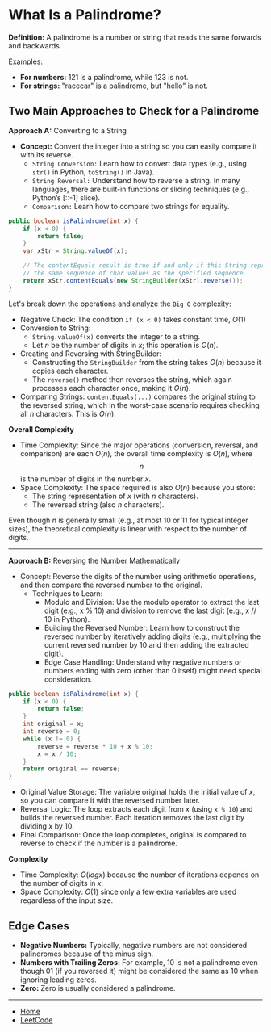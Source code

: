# What Is a Palindrome?

**Definition:** A palindrome is a number or string that reads the same forwards and backwards.

Examples:
- **For numbers:** 121 is a palindrome, while 123 is not.
- **For strings:** "racecar" is a palindrome, but "hello" is not.

## Two Main Approaches to Check for a Palindrome

**Approach A:** Converting to a String

- **Concept:** Convert the integer into a string so you can easily compare it with its reverse.
    - `String Conversion:` Learn how to convert data types (e.g., using `str()` in Python, `toString()` in Java).
    - `String Reversal:` Understand how to reverse a string. In many languages, there are built-in functions or 
        slicing techniques (e.g., Python’s [::-1] slice).
    - `Comparison:` Learn how to compare two strings for equality.

```java
public boolean isPalindrome(int x) {
    if (x < 0) {
        return false;
    }
    var xStr = String.valueOf(x);

    // The contentEquals result is true if and only if this String represents 
    // the same sequence of char values as the specified sequence.
    return xStr.contentEquals(new StringBuilder(xStr).reverse());
}
```    

Let's break down the operations and analyze the `Big O` complexity:
- Negative Check: The condition `if (x < 0)` takes constant time, $O(1)$
- Conversion to String:
    - `String.valueOf(x)` converts the integer to a string.
    - Let $n$ be the number of digits in $x$; this operation is $O(n)$.
- Creating and Reversing with StringBuilder:
    - Constructing the `StringBuilder` from the string takes $O(n)$ because it copies each character.    
    - The `reverse()` method then reverses the string, which again processes each character once, making it $O(n)$.
- Comparing Strings: `contentEquals(...)` compares the original string to the reversed string, which in the worst-case scenario 
    requires checking all $n$ characters. This is $O(n)$.

**Overall Complexity**
- Time Complexity: Since the major operations (conversion, reversal, and comparison) are each $O(n)$, 
    the overall time complexity is $O(n)$, where $$n$$ is the number of digits in the number $x$.
- Space Complexity: The space required is also $O(n)$ because you store: 
    - The string representation of $x$ (with $n$ characters).
    - The reversed string (also $n$ characters).

Even though $n$ is generally small (e.g., at most 10 or 11 for typical integer sizes), 
the theoretical complexity is linear with respect to the number of digits.

---

**Approach B:** Reversing the Number Mathematically
- Concept: Reverse the digits of the number using arithmetic operations, and then compare the reversed number to the original.
    - Techniques to Learn:
        - Modulo and Division: Use the modulo operator to extract the last digit (e.g., x % 10) and 
            division to remove the last digit (e.g., x // 10 in Python).
        - Building the Reversed Number: Learn how to construct the reversed number by iteratively adding digits 
            (e.g., multiplying the current reversed number by 10 and then adding the extracted digit).
        - Edge Case Handling: Understand why negative numbers or numbers ending with zero (other than 0 itself) might need special consideration.

```java
public boolean isPalindrome(int x) {
    if (x < 0) {
        return false;
    }
    int original = x;
    int reverse = 0;
    while (x != 0) {
        reverse = reverse * 10 + x % 10;
        x = x / 10;
    }
    return original == reverse;
}
```
- Original Value Storage: The variable original holds the initial value of $x$, so you can compare it with the reversed number later.
- Reversal Logic: The loop extracts each digit from $x$ (using `x % 10`) and builds the reversed number. Each iteration removes 
    the last digit by dividing $x$ by 10.
- Final Comparison: Once the loop completes, original is compared to reverse to check if the number is a palindrome.    

**Complexity**
- Time Complexity: $O(logx)$ because the number of iterations depends on the number of digits in $x$.
- Space Complexity: $O(1)$ since only a few extra variables are used regardless of the input size.

## Edge Cases

- **Negative Numbers:** Typically, negative numbers are not considered palindromes because of the minus sign.
- **Numbers with Trailing Zeros:** For example, 10 is not a palindrome even though 01 (if you reversed it) might be considered the same as 10 when ignoring leading zeros.
- **Zero:** Zero is usually considered a palindrome.

---

- [Home](./../../README.md)
- [LeetCode](./../tutorials.md)
